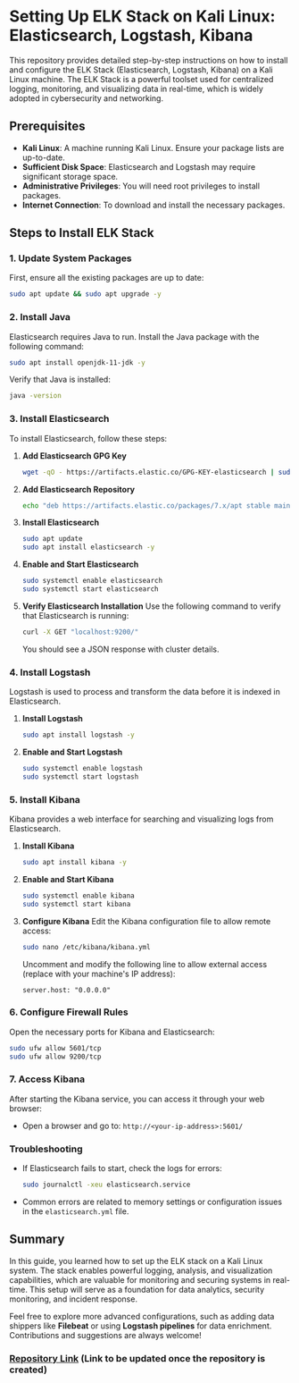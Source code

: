 # Setting Up ELK Stack on Kali Linux: Elasticsearch, Logstash, Kibana

This repository provides detailed step-by-step instructions on how to install and configure the ELK Stack (Elasticsearch, Logstash, Kibana) on a Kali Linux machine. The ELK Stack is a powerful toolset used for centralized logging, monitoring, and visualizing data in real-time, which is widely adopted in cybersecurity and networking.

## Prerequisites

- **Kali Linux**: A machine running Kali Linux. Ensure your package lists are up-to-date.
- **Sufficient Disk Space**: Elasticsearch and Logstash may require significant storage space.
- **Administrative Privileges**: You will need root privileges to install packages.
- **Internet Connection**: To download and install the necessary packages.

## Steps to Install ELK Stack

### 1. Update System Packages

First, ensure all the existing packages are up to date:
```bash
sudo apt update && sudo apt upgrade -y
```

### 2. Install Java

Elasticsearch requires Java to run. Install the Java package with the following command:
```bash
sudo apt install openjdk-11-jdk -y
```
Verify that Java is installed:
```bash
java -version
```

### 3. Install Elasticsearch

To install Elasticsearch, follow these steps:

1. **Add Elasticsearch GPG Key**
   ```bash
   wget -qO - https://artifacts.elastic.co/GPG-KEY-elasticsearch | sudo apt-key add -
   ```

2. **Add Elasticsearch Repository**
   ```bash
   echo "deb https://artifacts.elastic.co/packages/7.x/apt stable main" | sudo tee /etc/apt/sources.list.d/elastic-7.x.list
   ```

3. **Install Elasticsearch**
   ```bash
   sudo apt update
   sudo apt install elasticsearch -y
   ```

4. **Enable and Start Elasticsearch**
   ```bash
   sudo systemctl enable elasticsearch
   sudo systemctl start elasticsearch
   ```

5. **Verify Elasticsearch Installation**
   Use the following command to verify that Elasticsearch is running:
   ```bash
   curl -X GET "localhost:9200/"
   ```
   You should see a JSON response with cluster details.

### 4. Install Logstash

Logstash is used to process and transform the data before it is indexed in Elasticsearch.

1. **Install Logstash**
   ```bash
   sudo apt install logstash -y
   ```

2. **Enable and Start Logstash**
   ```bash
   sudo systemctl enable logstash
   sudo systemctl start logstash
   ```

### 5. Install Kibana

Kibana provides a web interface for searching and visualizing logs from Elasticsearch.

1. **Install Kibana**
   ```bash
   sudo apt install kibana -y
   ```

2. **Enable and Start Kibana**
   ```bash
   sudo systemctl enable kibana
   sudo systemctl start kibana
   ```

3. **Configure Kibana**
   Edit the Kibana configuration file to allow remote access:
   ```bash
   sudo nano /etc/kibana/kibana.yml
   ```
   Uncomment and modify the following line to allow external access (replace with your machine's IP address):
   ```
   server.host: "0.0.0.0"
   ```

### 6. Configure Firewall Rules

Open the necessary ports for Kibana and Elasticsearch:
```bash
sudo ufw allow 5601/tcp
sudo ufw allow 9200/tcp
```

### 7. Access Kibana

After starting the Kibana service, you can access it through your web browser:
- Open a browser and go to: `http://<your-ip-address>:5601/`

### Troubleshooting

- If Elasticsearch fails to start, check the logs for errors:
  ```bash
  sudo journalctl -xeu elasticsearch.service
  ```
- Common errors are related to memory settings or configuration issues in the `elasticsearch.yml` file.

## Summary

In this guide, you learned how to set up the ELK stack on a Kali Linux system. The stack enables powerful logging, analysis, and visualization capabilities, which are valuable for monitoring and securing systems in real-time. This setup will serve as a foundation for data analytics, security monitoring, and incident response.

Feel free to explore more advanced configurations, such as adding data shippers like **Filebeat** or using **Logstash pipelines** for data enrichment. Contributions and suggestions are always welcome!

### [Repository Link](#) (Link to be updated once the repository is created)

